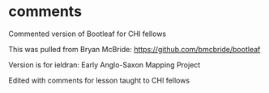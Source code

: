 comments
========

Commented version of Bootleaf for CHI fellows

This was pulled from Bryan McBride: https://github.com/bmcbride/bootleaf

Version is for ieldran: Early Anglo-Saxon Mapping Project

Edited with comments for lesson taught to CHI fellows
